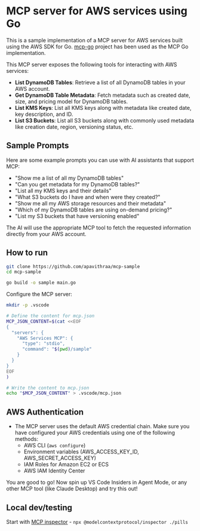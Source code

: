 # MCP server for AWS services using Go

This is a sample implementation of a MCP server for AWS services built using the AWS SDK for Go. [mcp-go](https://github.com/mark3labs/mcp-go) project has been used as the MCP Go implementation.

This MCP server exposes the following tools for interacting with AWS services:

- **List DynamoDB Tables**: Retrieve a list of all DynamoDB tables in your AWS account.
- **Get DynamoDB Table Metadata**: Fetch metadata such as created date, size, and pricing model for DynamoDB tables.
- **List KMS Keys**: List all KMS keys along with metadata like created date, key description, and ID.
- **List S3 Buckets**: List all S3 buckets along with commonly used metadata like creation date, region, versioning status, etc.

## Sample Prompts

Here are some example prompts you can use with AI assistants that support MCP:

- "Show me a list of all my DynamoDB tables"
- "Can you get metadata for my DynamoDB tables?"
- "List all my KMS keys and their details"
- "What S3 buckets do I have and when were they created?"
- "Show me all my AWS storage resources and their metadata"
- "Which of my DynamoDB tables are using on-demand pricing?"
- "List my S3 buckets that have versioning enabled"

The AI will use the appropriate MCP tool to fetch the requested information directly from your AWS account.

## How to run

```bash
git clone https://github.com/apavithraa/mcp-sample
cd mcp-sample

go build -o sample main.go
```

Configure the MCP server:

```bash
mkdir -p .vscode

# Define the content for mcp.json
MCP_JSON_CONTENT=$(cat <<EOF
{
  "servers": {
    "AWS Services MCP": {
      "type": "stdio",
      "command": "$(pwd)/sample"
    }
  }
}
EOF
)

# Write the content to mcp.json
echo "$MCP_JSON_CONTENT" > .vscode/mcp.json
```

## AWS Authentication

- The MCP server uses the default AWS credential chain. Make sure you have configured your AWS credentials using one of the following methods:
  - AWS CLI (`aws configure`)
  - Environment variables (AWS_ACCESS_KEY_ID, AWS_SECRET_ACCESS_KEY)
  - IAM Roles for Amazon EC2 or ECS
  - AWS IAM Identity Center

You are good to go! Now spin up VS Code Insiders in Agent Mode, or any other MCP tool (like Claude Desktop) and try this out!

## Local dev/testing

Start with [MCP inspector](https://modelcontextprotocol.io/docs/tools/inspector) - `npx @modelcontextprotocol/inspector ./pills`
